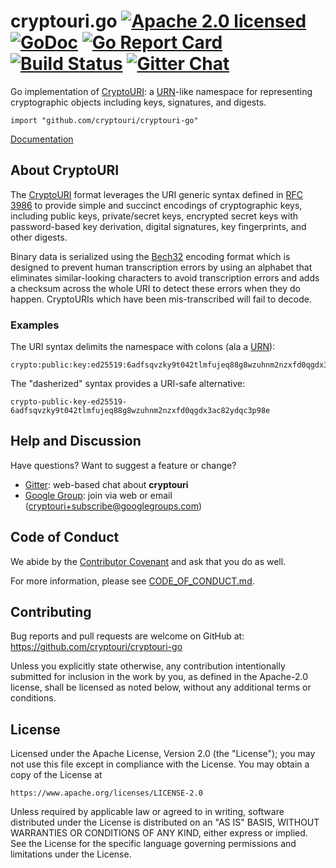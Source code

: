 # cryptouri.go [![Apache 2.0 licensed][license-shield]][license-link] [![GoDoc][godoc-shield]][godoc-link] [![Go Report Card][goreport-shield]][goreport-link] [![Build Status][build-shield]][build-link] [![Gitter Chat][gitter-image]][gitter-link]

[license-shield]: https://img.shields.io/badge/license-Apache2-blue.svg
[license-link]: https://github.com/cryptouri/cryptouri/blob/master/LICENSE
[godoc-shield]: https://godoc.org/github.com/cryptouri/cryptouri-go?status.svg
[godoc-link]: https://godoc.org/github.com/cryptouri/cryptouri-go
[goreport-shield]: https://goreportcard.com/badge/github.com/cryptouri/cryptouri-go
[goreport-link]: https://goreportcard.com/report/github.com/cryptouri/cryptouri-go
[build-shield]: https://secure.travis-ci.org/cryptouri/cryptouri-go.svg?branch=master
[build-link]: http://travis-ci.org/cryptouri/cryptouri-go
[gitter-image]: https://badges.gitter.im/badge.svg
[gitter-link]: https://gitter.im/cryptouri/Lobby

Go implementation of [CryptoURI]: a [URN]-like namespace for representing
cryptographic objects including keys, signatures, and digests.

```
import "github.com/cryptouri/cryptouri-go"
```

[Documentation][godoc-link]

## About CryptoURI

The [CryptoURI] format leverages the URI generic syntax defined in [RFC 3986] to
provide simple and succinct encodings of cryptographic keys, including public
keys, private/secret keys, encrypted secret keys with password-based key
derivation, digital signatures, key fingerprints, and other digests.

Binary data is serialized using the [Bech32] encoding format which is designed
to prevent human transcription errors by using an alphabet that eliminates
similar-looking characters to avoid transcription errors and adds a checksum
across the whole URI to detect these errors when they do happen.
CryptoURIs which have been mis-transcribed will fail to decode.

### Examples

The URI syntax delimits the namespace with colons (ala a [URN]):

```
crypto:public:key:ed25519:6adfsqvzky9t042tlmfujeq88g8wzuhnm2nzxfd0qgdx3ac82ydq3pkr2c
```

The "dasherized" syntax provides a URI-safe alternative:

```
crypto-public-key-ed25519-6adfsqvzky9t042tlmfujeq88g8wzuhnm2nzxfd0qgdx3ac82ydqc3p98e
```

## Help and Discussion

Have questions? Want to suggest a feature or change?

* [Gitter]: web-based chat about **cryptouri**
* [Google Group]: join via web or email ([cryptouri+subscribe@googlegroups.com])

[Gitter]: https://gitter.im/cryptouri/Lobby
[Google Group]: https://groups.google.com/forum/#!forum/cryptouri
[cryptouri+subscribe@googlegroups.com]: mailto:cryptouri+subscribe@googlegroups.com

## Code of Conduct

We abide by the [Contributor Covenant][cc] and ask that you do as well.

For more information, please see [CODE_OF_CONDUCT.md].

## Contributing

Bug reports and pull requests are welcome on GitHub at:
<https://github.com/cryptouri/cryptouri-go>

Unless you explicitly state otherwise, any contribution intentionally
submitted for inclusion in the work by you, as defined in the Apache-2.0
license, shall be licensed as noted below, without any additional terms or
conditions.

## License

Licensed under the Apache License, Version 2.0 (the "License");
you may not use this file except in compliance with the License.
You may obtain a copy of the License at

    https://www.apache.org/licenses/LICENSE-2.0

Unless required by applicable law or agreed to in writing, software
distributed under the License is distributed on an "AS IS" BASIS,
WITHOUT WARRANTIES OR CONDITIONS OF ANY KIND, either express or implied.
See the License for the specific language governing permissions and
limitations under the License.

[Bech32]: https://github.com/bitcoin/bips/blob/master/bip-0173.mediawiki
[cc]: https://contributor-covenant.org
[CryptoURI]: https://cryptouri.org
[CODE_OF_CONDUCT.md]: https://github.com/cryptouri/cryptouri-rs/blob/master/CODE_OF_CONDUCT.md
[RFC 3986]: https://tools.ietf.org/html/rfc3986
[URN]: https://en.wikipedia.org/wiki/Uniform_Resource_Name
